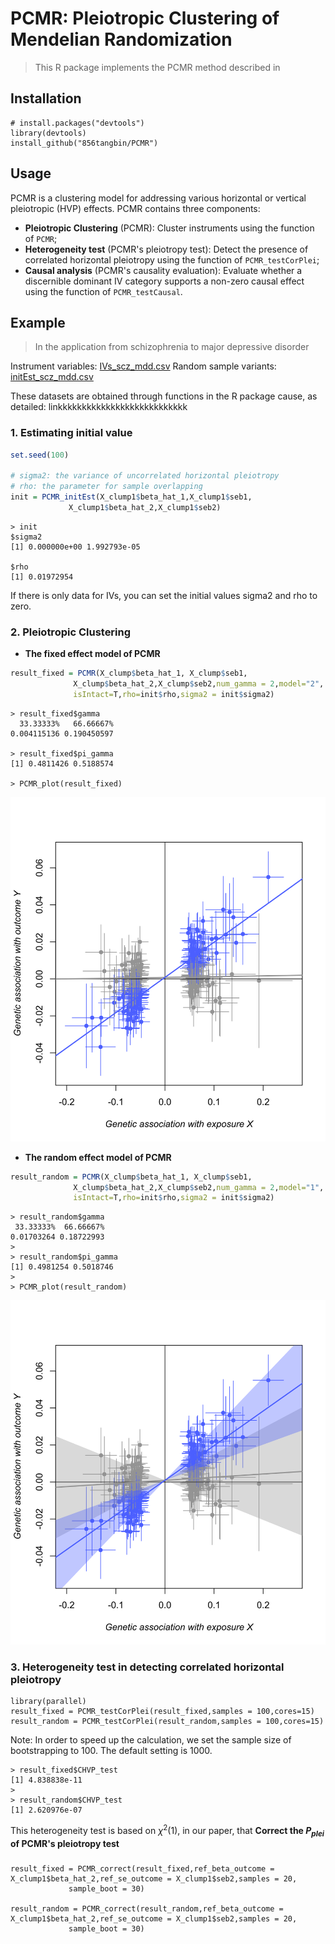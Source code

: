 # PCMR: Pleiotropic Clustering of Mendelian Randomization

> This R package implements the PCMR method described in 

## Installation

```
# install.packages("devtools")
library(devtools)
install_github("856tangbin/PCMR")
```

## Usage 

PCMR is a clustering model for addressing various horizontal or vertical pleiotropic (HVP) effects. PCMR contains three components: 

- **Pleiotropic Clustering** (PCMR): Cluster instruments using the function of `PCMR`;
- **Heterogeneity test** (PCMR's pleiotropy test): Detect the presence of correlated horizontal pleiotropy using the function of `PCMR_testCorPlei`;
- **Causal analysis** (PCMR's causality evaluation): Evaluate whether a discernible dominant IV category supports a non-zero causal effect using the function of `PCMR_testCausal`.

## Example

> In the application from schizophrenia to major depressive disorder 

Instrument variables: [IVs_scz_mdd.csv](data\scz_mdd\IVs_scz_mdd.csv) 
Random sample variants: [initEst_scz_mdd.csv](data\scz_mdd\initEst_scz_mdd.csv) 

These datasets are obtained through functions in the R package cause, as detailed: linkkkkkkkkkkkkkkkkkkkkkkkkkkk

### 1. Estimating initial value

```R
set.seed(100)

# sigma2: the variance of uncorrelated horizontal pleiotropy
# rho: the parameter for sample overlapping
init = PCMR_initEst(X_clump1$beta_hat_1,X_clump1$seb1,
             X_clump1$beta_hat_2,X_clump1$seb2)
```

```
> init
$sigma2
[1] 0.000000e+00 1.992793e-05

$rho
[1] 0.01972954
```

If there is only data for IVs, you can set the initial values sigma2 and rho to zero.

### 2. Pleiotropic Clustering

- **The fixed effect model of PCMR**

```R
result_fixed = PCMR(X_clump$beta_hat_1, X_clump$seb1,
              X_clump$beta_hat_2,X_clump$seb2,num_gamma = 2,model="2",
              isIntact=T,rho=init$rho,sigma2 = init$sigma2)
```

```
> result_fixed$gamma
  33.33333%   66.66667% 
0.004115136 0.190450597 

> result_fixed$pi_gamma
[1] 0.4811426 0.5188574

> PCMR_plot(result_fixed)
```

![Rplot01](README.assets/Rplot01.svg)

- **The random effect model of PCMR**

```R
result_random = PCMR(X_clump$beta_hat_1, X_clump$seb1,
              X_clump$beta_hat_2,X_clump$seb2,num_gamma = 2,model="1",
              isIntact=T,rho=init$rho,sigma2 = init$sigma2)
```

```
> result_random$gamma
 33.33333%  66.66667% 
0.01703264 0.18722993 
> 
> result_random$pi_gamma
[1] 0.4981254 0.5018746
> 
> PCMR_plot(result_random)
```

![Rplot_random](README.assets/Rplot_random.svg)

### 3. Heterogeneity test in detecting correlated horizontal pleiotropy

```
library(parallel)
result_fixed = PCMR_testCorPlei(result_fixed,samples = 100,cores=15)
result_random = PCMR_testCorPlei(result_random,samples = 100,cores=15)
```

Note: In order to speed up the calculation, we set the sample size of bootstrapping to 100. The default setting is 1000.

```
> result_fixed$CHVP_test
[1] 4.838838e-11
> 
> result_random$CHVP_test
[1] 2.620976e-07
```

This heterogeneity test is based on $\chi^2(1)$, in our paper, that **Correct the $P_{plei}$ of PCMR's pleiotropy test**

### 

```
result_fixed = PCMR_correct(result_fixed,ref_beta_outcome = X_clump1$beta_hat_2,ref_se_outcome = X_clump1$seb2,samples = 20, 
             sample_boot = 30)

result_random = PCMR_correct(result_random,ref_beta_outcome = X_clump1$beta_hat_2,ref_se_outcome = X_clump1$seb2,samples = 20, 
             sample_boot = 30)
```



